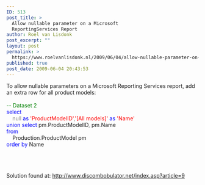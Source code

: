 ```yaml
---
ID: 513
post_title: >
  Allow nullable parameter on a Microsoft
  ReportingServices Report
author: Roel van Lisdonk
post_excerpt: ""
layout: post
permalink: >
  https://www.roelvanlisdonk.nl/2009/06/04/allow-nullable-parameter-on-a-microsoft-reportingservices-report/
published: true
post_date: 2009-06-04 20:43:53
---
```

<p>To allow nullable parameters on a Microsoft Reporting Services report, add an extra row for all product models:    <br /><span style="color: green">     <br />-- Dataset 2       <br /></span><span style="color: blue">select      <br />&#160;&#160;&#160; </span><span style="color: gray">null </span><span style="color: blue">as </span><span style="color: red">'ProductModelID'</span><span style="color: gray">,</span><span style="color: red">'[All models]' </span><span style="color: blue">as </span><span style="color: red">'Name'      <br /></span><span style="color: blue">union select </span>pm<span style="color: gray">.</span>ProductModelID<span style="color: gray">, </span>pm<span style="color: gray">.</span>Name     <br /><span style="color: blue">from      <br />&#160;&#160;&#160; </span>Production<span style="color: gray">.</span>ProductModel pm     <br /><span style="color: blue">order by </span>Name</p> <a href="http://11011.net/software/vspaste"></a>  <br />  <br />  <br />Solution found at: <a title="http://www.discombobulator.net/index.asp?article=9" href="http://www.discombobulator.net/index.asp?article=9">http://www.discombobulator.net/index.asp?article=9</a><a href="http://11011.net/software/vspaste"></a>